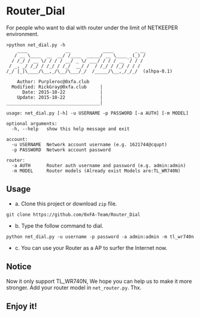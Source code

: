 # Router_Dial
For people who want to dial with router under the limit of NETKEEPER environment.

	>python net_dial.py -h
	    ____              __            ____        _ __
	   / __ \____  __  __/ /____  _____/ __ \____ _(_) /
	  / /_/ / __ \/ / / / __/ _ \/ ___/ / / / __ `/ / /
	 / _, _/ /_/ / /_/ / /_/  __/ /  / /_/ / /_/ / / /
	/_/ |_|\____/\__,_/\__/\___/_/  /_____/\__,_/_/_/  (alhpa-0.1)
	
	    Author: Purpleroc@0xfa.club
	  Modified: RickGray@0xfa.club     |
	      Date: 2015-10-22             |
	    Update: 2015-10-22             |
	___________________________________|
	
	usage: net_dial.py [-h] -u USERNAME -p PASSWORD [-a AUTH] [-m MODEL]
	
	optional arguments:
	  -h, --help   show this help message and exit
	
	account:
	  -u USERNAME  Network account username (e.g. 1621744@cqupt)
	  -p PASSWORD  Network account password
	
	router:
	  -a AUTH      Router auth username and password (e.g. admin:admin)
	  -m MODEL     Router models (Already exist Models are:TL_WR740N)
	


## Usage
* a. Clone this project or download `zip` file.  
```
git clone https://github.com/0xFA-Team/Router_Dial
```
* b. Type the follow command to dial.  
```
python net_dial.py -u username -p password -a admin:admin -m tl_wr740n 
```
* c. You can use your Router as a AP to surfer the Internet now.

## Notice
Now it only support TL_WR740N, We hope you can help us to make it more stronger. Add your router model in `net_router.py`. Thx.

## Enjoy it!
